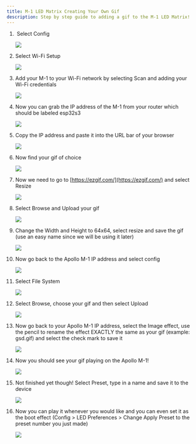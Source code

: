 ```yaml
---
title: M-1 LED Matrix Creating Your Own Gif
description: Step by step guide to adding a gif to the M-1 LED Matrix!
---
```

1. &nbsp;Select Config

   ![](../../../assets/config.png)

2. Select Wi-Fi Setup

   ![](../../../assets/wifi.png)

3. Add your M-1 to your Wi-Fi network by selecting Scan and adding your Wi-Fi credentials

   ![](../../../assets/ssid.png)

4. Now you can grab the IP address of the M-1 from your router which should be labeled esp32s3

   ![](../../../assets/esp.png)

5. Copy the IP address and paste it into the URL bar of your browser

   ![](../../../assets/ip.png)

6. Now find your gif of choice

   ![](../../../assets/gsd.gif)

7. Now we need to go to [https://ezgif.com/](https://ezgif.com/) and select Resize

   ![](../../../assets/resize.png)

8. Select Browse and Upload your gif

   ![](../../../assets/upload-gif.png)

9. Change the Width and Height to 64x64, select resize and save the gif (use an easy name since we will be using it later)

   ![](../../../assets/64x64-1.png)

10. Now go back to the Apollo M-1 IP address and select config

    ![](../../../assets/config-1.png)

11. Select File System

    ![](../../../assets/file-system.png)

12. Select Browse, choose your gif and then select Upload

    ![](../../../assets/upload.png)

13. Now go back to your Apollo M-1 IP address, select the Image effect, use the pencil to rename the effect EXACTLY the same as your gif (example: gsd.gif) and select the check mark to save it

    ![](../../../assets/image-8.png)

14. Now you should see your gif playing on the Apollo M-1!

    ![](../../../assets/panel.png)

15. Not finished yet though! Select Preset, type in a name and save it to the device

    ![](../../../assets/save.png)

16. Now you can play it whenever you would like and you can even set it as the boot effect (Config &gt; LED Preferences &gt; Change Apply Preset to the preset number you just made)

    ![](../../../assets/boot.png)

    &nbsp;

    &nbsp;